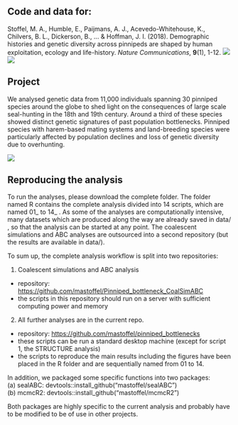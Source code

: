 
<!-- README.md is generated from README.Rmd. Please edit that file -->

## Code and data for:

Stoffel, M. A., Humble, E., Paijmans, A. J., Acevedo-Whitehouse, K.,
Chilvers, B. L., Dickerson, B., … & Hoffman, J. I. (2018). Demographic
histories and genetic diversity across pinnipeds are shaped by human
exploitation, ecology and life-history. *Nature Communications*,
**9**(1), 1-12.
[![](https://img.shields.io/badge/doi-https://doi.org/10.1038/s41467--018--06695--z-green.svg)](https://doi.org/https://doi.org/10.1038/s41467-018-06695-z)
[![](https://img.shields.io/badge/Altmetric-150-Darkorange.svg)](https://www.altmetric.com/details/51271319)

<!-- badges: start -->
<!-- badges: end -->

## Project

We analysed genetic data from 11,000 individuals spanning 30 pinniped
species around the globe to shed light on the consequences of large
scale seal-hunting in the 18th and 19th century. Around a third of these
species showed distinct genetic signatures of past population
bottlenecks. Pinniped species with harem-based mating systems and
land-breeding species were particularly affected by population declines
and loss of genetic diversity due to overhunting.

![](other_stuff/pics_github/elephant_seal_weaners.JPG)

## Reproducing the analysis

To run the analyses, please download the complete folder. The folder
named R contains the complete analysis divided into 14 scripts, which
are named 01\_ to 14\_ . As some of the analyses are computationally
intensive, many datasets which are produced along the way are already
saved in data/ , so that the analysis can be started at any point. The
coalescent simulations and ABC analyses are outsourced into a second
repository (but the results are available in data/).

To sum up, the complete analysis workflow is split into two
repositories:

1.  Coalescent simulations and ABC analysis

-   repository:
    <https://github.com/mastoffel/Pinniped_bottleneck_CoalSimABC>
-   the scripts in this repository should run on a server with
    sufficient computing power and memory

2.  All further analyses are in the current repo.

-   repository: <https://github.com/mastoffel/pinniped_bottlenecks>
-   these scripts can be run a standard desktop machine (except for
    script 1, the STRUCTURE analysis)
-   the scripts to reproduce the main results including the figures have
    been placed in the R folder and are sequentially named from 01
    to 14.

In addition, we packaged some specific functions into two packages:  
(a) sealABC: devtools::install\_github(“mastoffel/sealABC”)  
(b) mcmcR2: devtools::install\_github(“mastoffel/mcmcR2”)

Both packages are highly specific to the current analysis and probably
have to be modified to be of use in other projects.
